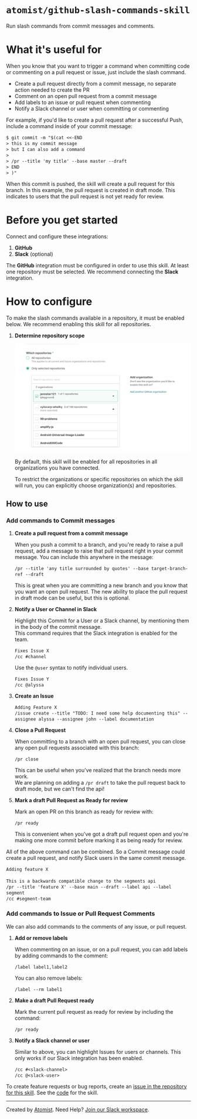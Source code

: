 # `atomist/github-slash-commands-skill`

<!---atomist-skill-readme:start--->

Run slash commands from commit messages and comments.

# What it's useful for

When you know that you want to trigger a command when committing code or commenting on a pull request or issue, just include the slash command.

-   Create a pull request directly from a commit message, no separate action needed to create the PR
-   Comment on an open pull request from a commit message
-   Add labels to an issue or pull request when commenting
-   Notify a Slack channel or user when committing or commenting

For example, if you'd like to create a pull request after a successful Push, include a command inside of your commit message:

```
$ git commit -m "$(cat <<-END
> this is my commit message
> but I can also add a command
>
> /pr --title 'my title' --base master --draft
> END
> )"
```

When this commit is pushed, the skill will create a pull request for this branch. In this example, the pull request
is created in draft mode. This indicates to users that the pull request is not yet ready for review.

# Before you get started

Connect and configure these integrations:

1. **GitHub**
2. **Slack** (optional)

The **GitHub** integration must be configured in order to use this skill. At least one repository must be selected.
We recommend connecting the **Slack** integration.

# How to configure

To make the slash commands available in a repository, it must be enabled below. We recommend enabling this skill for
all repositories.

1. **Determine repository scope**

    ![Repository filter](docs/images/repo-filter.png)

    By default, this skill will be enabled for all repositories in all organizations you have connected.

    To restrict the organizations or specific repositories on which the skill will run, you can explicitly choose
    organization(s) and repositories.

## How to use

### Add commands to Commit messages

1.  **Create a pull request from a commit message**

    When you push a commit to a branch, and you're ready to raise a pull request, add a message to raise that pull request right in your
    commit message. You can include this anywhere in the message:

    ```
    /pr --title 'any title surrounded by quotes' --base target-branch-ref --draft
    ```

    This is great when you are committing a new branch and you know that you want an open pull request. The new
    ability to place the pull request in draft mode can be useful, but this is optional.

2.  **Notify a User or Channel in Slack**

    Highlight this Commit for a User or a Slack channel, by mentioning them in the body of the commit message.  
    This command requires that the Slack integration is enabled for the team.

    ```
    Fixes Issue X
    /cc #channel
    ```

    Use the `@user` syntax to notify individual users.

    ```
    Fixes Issue Y
    /cc @alyssa
    ```

3.  **Create an Issue**

    ```
    Adding Feature X
    /issue create --title "TODO: I need some help documenting this" --assignee alyssa --assignee john --label documentation
    ```

4.  **Close a Pull Request**

    When committing to a branch with an open pull request, you can close any open pull requests associated with this branch:

    ```
    /pr close
    ```

    This can be useful when you've realized that the branch needs more work.  
    We are planning on adding a `/pr draft` to take the pull request back to draft mode, but we can't find the api!

5.  **Mark a draft Pull Request as Ready for review**

    Mark an open PR on this branch as ready for review with:

    ```
    /pr ready
    ```

    This is convenient when you've got a draft pull request open
    and you're making one more commit before marking it as being ready for review.

All of the above command can be combined. So a Commit message could create a pull request, and notify
Slack users in the same commit message.

```
Adding feature X

This is a backwards compatible change to the segments api
/pr --title 'feature X' --base main --draft --label api --label segment
/cc #segment-team
```

### Add commands to Issue or Pull Request Comments

We can also add commands to the comments of any issue, or pull request.

1.  **Add or remove labels**

    When commenting on an issue, or on a pull request, you can add labels by adding commands to the comment:

    ```
    /label label1,label2
    ```

    You can also remove labels:

    ```
    /label --rm label1
    ```

2.  **Make a draft Pull Request ready**

    Mark the current pull request as ready for review by including the command:

    ```
    /pr ready
    ```

3.  **Notify a Slack channel or user**

    Similar to above, you can highlight Issues for users or channels. This only works if our Slack integration
    has been enabled.

    ```
    /cc #<slack-channel>
    /cc @<slack-user>
    ```

To create feature requests or bug reports, create an [issue in the repository for this skill](https://github.com/atomist-skills/git-chatops-skill/issues).
See the [code](https://github.com/atomist-skills/git-chatops-skill) for the skill.

<!---atomist-skill-readme:end--->

---

Created by [Atomist][atomist].
Need Help? [Join our Slack workspace][slack].

[atomist]: https://atomist.com/ "Atomist - How Teams Deliver Software"
[slack]: https://join.atomist.com/ "Atomist Community Slack"
